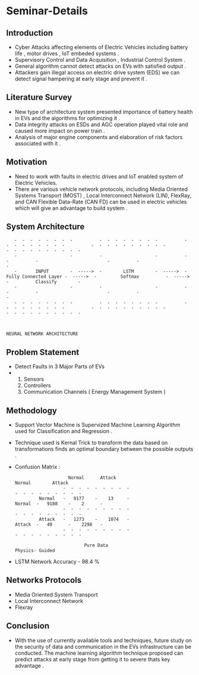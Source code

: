 # Seminar-Details

## Introduction 
- Cyber Attacks affecting elements of Electric Vehicles including battery life , motor drives , IoT embeded systems .
- Supervisory Control and Data Acquisition , Industrial Control System .
- General algorithm cannot detect attacks on EVs with satisfied output .
- Attackers gain illegal access on electric drive system (EDS) we can detect signal hampering at early stage and prevent it .

## Literature Survey
- New type of architecture system presented importance of battery health in EVs and the algorithms for optimizing it .
- Data integrity attacks on ESDs and AGC operation played vital role and caused more impact on power train .
- Analysis of major engine components and elaboration of risk factors associated with it .

## Motivation 
- Need to work with faults in electric drives and IoT enabled system of Electric Vehicles.
- There are various vehicle network protocols, including Media Oriented
Systems Transport  (MOST) , Local Interconnect Network (LIN), FlexRay, and
CAN Flexible Data-Rate (CAN FD) can be used in electric vehicles which will give an advantage to build system .



## System Architecture 


       -  -  -  -  -  -  -  -          -  -  -  -  -  -  -  -          -  -  -  -  -  -  -  -  -          -  -  -  -  -  -  -  -  -  -          -  -  -  -  -  -  -  -  -  -
       -                    -          -                    -          -                       -          -                          -          -                          -
       -       INPUT        -  ----->  -        LSTM        -  ----->  - Fully Connected Layer -  ----->  -         Softmax          -  ----->  -          Classify        -
       -                    -          -                    -          -                       -          -                          -          -                          -
       -  -  -  -  -  -  -  -          -  -  -  -  -  -  -  -          -  -  -  -  -  -  -  -  -          -  -  -  -  -  -  -  -  -  -          -  -  -  -  -  -  -  -  -  - 


                                                                       NEURAL NETWORK ARCHITECTURE


  ## Problem Statement 

  - Detect Faults in 3 Major Parts of EVs
  - 1. Sensors
    2. Controllers
    3. Communication Channels ( Energy Management System )
   
  ## Methodology 
  - Support Vector Machine is Supervized Machine Learning Algorithm used for Classification and Regression .
  - Technique used is Kernal Trick to transform the data based on transformations finds an optimal boundary between the possible outputs .

  - Confusion Matrix :


                            Normal      Attack                                        Normal        Attack
                          -  -  -  -  -  -  -  -  -                                -  -  -  -  -  -  -  -  -
                 Normal   -   9177    -    13     -                        Normal  -   9188    -    2      -
                          -  -  -  -  -  -  -  -  -                                -  -  -  -  -  -  -  -  -                 
                 Attack   -   1273    -    1074   -                        Attack  -   49      -    2298   -          
                          -  -  -  -  -  -  -  -  -                                -  -  -  -  -  -  -  -  -

                                  Pure Data                                             Physics- Guided

   - LSTM Network Accuracy - 98.4 %

   ## Networks Protocols

   - Media Oriented System Transport
   - Local Interconnect Network
   - Flexray

  ## Conclusion
   - With the use of currently available tools and techniques, future study on the security of data and communication in the EVs infrastructure can be conducted. The machine learning           algorithm technique proposed can predict attacks at early stage from getting it to severe thats key advantage .

  
